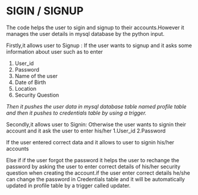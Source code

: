 # SIGIN / SIGNUP 
The code helps the user to sigin and signup to their accounts.However it manages the user details in mysql database by the python input.

Firstly,it allows user to Signup :
	If the user wants to signup and it asks some information about user such as to  enter
1. User_id
2. Password
3. Name of the user
4. Date of Birth
5. Location
6. Security Question

<i>Then it pushes the user data in mysql database table named profile table and then it pushes to credentials table by using a trigger.</i>


Secondly,it allows user to Signin:
	Otherwise the user wants to signin their account and it ask the user to enter his/her 
1.User_id
2.Password
 
If the user entered correct data and it allows to user to signin his/her accounts

Else if if the user forgot the password it helps the user to rechange the password by asking the user to enter correct details of his/her security question when creating the account.if the user enter correct details he/she can change the password in Credentials table and it will be automatically updated in profile table by a trigger called updater.
